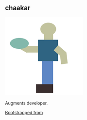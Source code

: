 ## chaakar

![Icon](./Chaakar%20Icon.svg)

Augments developer.

[Bootstrapped from](https://github.com/diego3g/electron-typescript-react)
